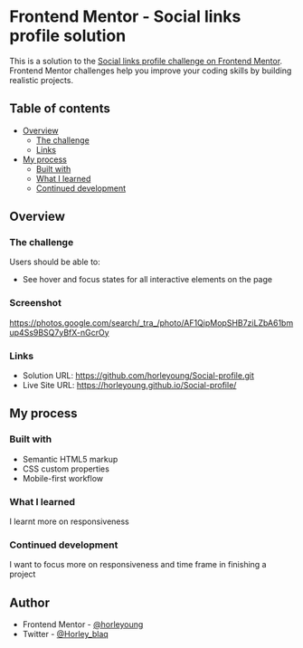 # Frontend Mentor - Social links profile solution

This is a solution to the [Social links profile challenge on Frontend Mentor](https://www.frontendmentor.io/challenges/social-links-profile-UG32l9m6dQ). Frontend Mentor challenges help you improve your coding skills by building realistic projects. 

## Table of contents

- [Overview](#overview)
  - [The challenge](#the-challenge)
  - [Links](#links)
- [My process](#my-process)
  - [Built with](#built-with)
  - [What I learned](#what-i-learned)
  - [Continued development](#continued-development)

## Overview

### The challenge

Users should be able to:

- See hover and focus states for all interactive elements on the page

### Screenshot

https://photos.google.com/search/_tra_/photo/AF1QipMopSHB7ziLZbA61bmup4Ss9BSQ7yBfX-nGcrOy

### Links

- Solution URL: https://github.com/horleyoung/Social-profile.git
- Live Site URL: https://horleyoung.github.io/Social-profile/

## My process

### Built with

- Semantic HTML5 markup
- CSS custom properties
- Mobile-first workflow

### What I learned

I learnt more on responsiveness 

### Continued development
I want to focus more on responsiveness and time frame in finishing a project

## Author
- Frontend Mentor - [@horleyoung](https://www.frontendmentor.io/profile/horleyoung)
- Twitter - [@Horley_blaq](https://www.twitter.com/Horley_blaq)

